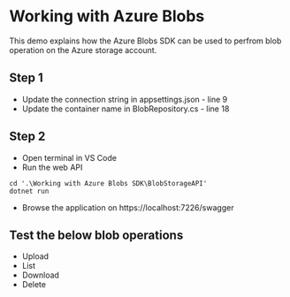 # Working with Azure Blobs

This demo explains how the Azure Blobs SDK can be used to perfrom blob operation on the Azure storage account.

## Step 1

- Update the connection string in appsettings.json - line 9
- Update the container name in BlobRepository.cs - line 18

## Step 2
- Open terminal in VS Code
- Run the web API
```
cd '.\Working with Azure Blobs SDK\BlobStorageAPI'
dotnet run
```
- Browse the application on https://localhost:7226/swagger

## Test the below blob operations
- Upload
- List
- Download
- Delete